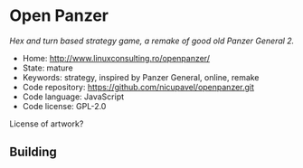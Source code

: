# Open Panzer

_Hex and turn based strategy game, a remake of good old Panzer General 2._

- Home: http://www.linuxconsulting.ro/openpanzer/
- State: mature
- Keywords: strategy, inspired by Panzer General, online, remake
- Code repository: https://github.com/nicupavel/openpanzer.git
- Code language: JavaScript
- Code license: GPL-2.0

License of artwork?

## Building

